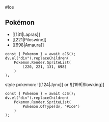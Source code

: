 #Ice 


Pokémon
---

- [[131|Lapras]]
- [[221|Piloswine]]
- [[698|Amaura]]

```dataviewjs
const { Pokemon } = await cJS();
dv.el("div").replaceChildren(
	Pokemon.Render.SpriteList(
		[220, 221, 131, 698]
	)
);
```

style pokemon: ![[124|Jynx]] or ![[199|Slowking]]


```dataviewjs
const { Pokemon } = await cJS();
dv.el("div").replaceChildren(
	Pokemon.Render.SpriteList(
		Pokemon.OfType(dv, "#Ice")
	)
);
```
